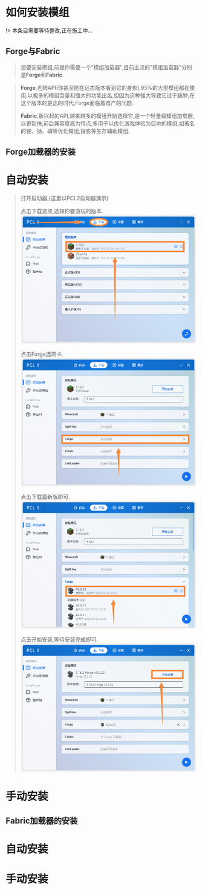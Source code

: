 # 如何安装模组

!> 本条目需要等待整改,正在施工中...

## Forge与Fabric
> 想要安装模组,前提你需要一个"模组加载器",目前主流的"模组加载器"分别是**Forge**和**Fabric**.

> **Forge**,老牌API(你甚至能在远古版本看到它的身影),95%的大型模组都在使用,以极多的模组含量和强大的功能出名,但因为这种强大导致它过于臃肿,在这个版本的更迭的时代,Forge面临着难产的问题.
>
> **Fabric**,新兴起的API,越来越多的模组开始选择它,是一个轻量级模组加载器,以更新快,前后兼容度高为特点,多用于以优化游戏体验为目地的模组,如著名的锂、钠、磷等优化模组,投影等生存辅助模组.

## Forge加载器的安装

<!-- tabs:start -->
# **自动安装**
> 打开启动器,(这里以PCL2启动器演示)
>
> 点击下载选项,选择你要游玩的版本.
>![2-2-2](../assets/D2/P2/01.png)
>
> 点击Forge选项卡.
>![2-2-2](../assets/D2/P2/02.png)
>
> 点击下载最新版即可.
>![2-2-2](../assets/D2/P2/03.png)
> 
> 点击开始安装,等待安装完成即可.
>![2-2-2](../assets/D2/P2/04.png)

# **手动安装**

<!-- tabs:end -->

## Fabric加载器的安装
<!-- tabs:start -->
# **自动安装**

# **手动安装**

<!-- tabs:end -->